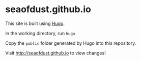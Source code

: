 # seaofdust.github.io

This site is built using [Hugo](https://gohugo.io/).

In the working directory, run `hugo`

Copy the `public` folder generated by Hugo into this repository.

Visit http://seaofdust.github.io to view changes!